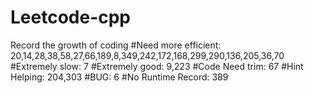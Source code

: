 # Leetcode-cpp
Record the growth of coding
#Need more efficient: 20,14,28,38,58,27,66,189,8,349,242,172,168,299,290,136,205,36,70
#Extremely slow: 7
#Extremely good: 9,223
#Code Need trim: 67
#Hint Helping: 204,303
#BUG: 6
#No Runtime Record: 389
